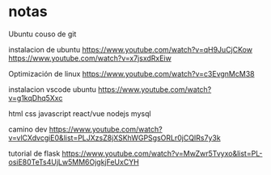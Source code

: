 # notas

Ubuntu
couso de git 

instalacion de ubuntu 
https://www.youtube.com/watch?v=qH9JuCjCKow
https://www.youtube.com/watch?v=x7jsxdRxEiw

Optimización de linux 
https://www.youtube.com/watch?v=c3EvgnMcM38

instalacion vscode ubuntu
https://www.youtube.com/watch?v=g1kqDhq5Xxc

html css javascript react/vue nodejs mysql

camino dev
https://www.youtube.com/watch?v=vlCXdvcgiE0&list=PLJXzsZ8jXSKhWGPSgsORLr0jCQIRs7y3k

tutorial de flask 
https://www.youtube.com/watch?v=MwZwr5Tvyxo&list=PL-osiE80TeTs4UjLw5MM6OjgkjFeUxCYH
